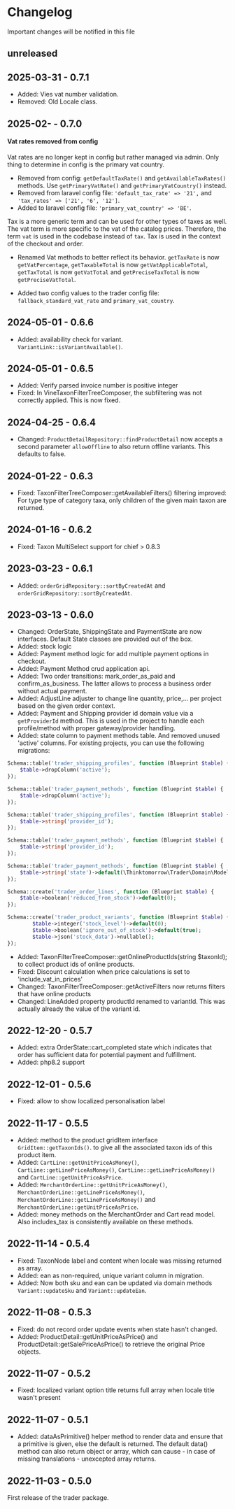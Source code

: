 # Changelog

Important changes will be notified in this file

## unreleased

## 2025-03-31 - 0.7.1

- Added: Vies vat number validation.
- Removed: Old Locale class.

## 2025-02- - 0.7.0

#### Vat rates removed from config

Vat rates are no longer kept in config but rather managed via admin. Only thing to determine in config is the primary
vat country.

- Removed from config: `getDefaultTaxRate()` and `getAvailableTaxRates()` methods. Use `getPrimaryVatRate()` and
  `getPrimaryVatCountry()` instead.
- Removed from laravel config file: `'default_tax_rate' => '21',` and `'tax_rates' => ['21', '6', '12']`.
- Added to laravel config file: `'primary_vat_country' => 'BE'`.

Tax is a more generic term and can be used for other types of taxes as well. The vat term is more specific to the vat of
the catalog prices. Therefore, the term `vat` is used in the codebase instead of `tax`. Tax is used in the context of
the checkout and order.

- Renamed Vat methods to better reflect its behavior. `getTaxRate` is now `getVatPercentage`, `getTaxableTotal` is now
  `getVatApplicableTotal`, `getTaxTotal` is now `getVatTotal` and `getPreciseTaxTotal` is now `getPreciseVatTotal`.

- Added two config values to the trader config file: `fallback_standard_vat_rate` and `primary_vat_country`.

## 2024-05-01 - 0.6.6

- Added: availability check for variant. `VariantLink::isVariantAvailable()`.

## 2024-05-01 - 0.6.5

- Added: Verify parsed invoice number is positive integer
- Fixed: In VineTaxonFilterTreeComposer, the subfiltering was not correctly applied. This is now fixed.

## 2024-04-25 - 0.6.4

- Changed: `ProductDetailRepository::findProductDetail` now accepts a second parameter `allowOffline` to also return
  offline variants. This defaults to false.

## 2024-01-22 - 0.6.3

- Fixed: TaxonFilterTreeComposer::getAvailableFilters() filtering improved: For type type of category taxa, only
  children of the given main taxon are returned.

## 2024-01-16 - 0.6.2

- Fixed: Taxon MultiSelect support for chief > 0.8.3

## 2023-03-23 - 0.6.1

- Added: `orderGridRepository::sortByCreatedAt` and `orderGridRepository::sortByCreatedAt`.

## 2023-03-13 - 0.6.0

- Changed: OrderState, ShippingState and PaymentState are now interfaces. Default State classes are provided out of the
  box.
- Added: stock logic
- Added: Payment method logic for add multiple payment options in checkout.
- Added: Payment Method crud application api.
- Added: Two order transitions: mark_order_as_paid and confirm_as_business. The latter allows to process a business
  order without actual payment.
- Added: AdjustLine adjuster to change line quantity, price,... per project based on the given order context.
- Added: Payment and Shipping provider id domain value via a `getProviderId` method. This is used in the project to
  handle each profile/method with proper gateway/provider handling.
- Added: state column to payment methods table. And removed unused 'active' columns. For existing projects, you can use
  the following migrations:

```php 
Schema::table('trader_shipping_profiles', function (Blueprint $table) {
    $table->dropColumn('active');
});

Schema::table('trader_payment_methods', function (Blueprint $table) {
    $table->dropColumn('active');
});

Schema::table('trader_shipping_profiles', function (Blueprint $table) {
    $table->string('provider_id');
});

Schema::table('trader_payment_methods', function (Blueprint $table) {
    $table->string('provider_id');
});

Schema::table('trader_payment_methods', function (Blueprint $table) {
    $table->string('state')->default(\Thinktomorrow\Trader\Domain\Model\PaymentMethod\PaymentMethodState::online->value);
});

Schema::create('trader_order_lines', function (Blueprint $table) {
    $table->boolean('reduced_from_stock')->default(0);
});

Schema::create('trader_product_variants', function (Blueprint $table) {
        $table->integer('stock_level')->default(0);
        $table->boolean('ignore_out_of_stock')->default(true);
        $table->json('stock_data')->nullable();
});

```

- Added: TaxonFilterTreeComposer::getOnlineProductIds(string $taxonId); to collect product ids of online products.
- Fixed: Discount calculation when price calculations is set to 'include_vat_in_prices'
- Changed: TaxonFilterTreeComposer::getActiveFilters now returns filters that have online products
- Changed: LineAdded property productId renamed to variantId. This was actually already the value of the variant id.

## 2022-12-20 - 0.5.7

- Added: extra OrderState::cart_completed state which indicates that order has sufficient data for potential payment and
  fulfillment.
- Added: php8.2 support

## 2022-12-01 - 0.5.6

- Fixed: allow to show localized personalisation label

## 2022-11-17 - 0.5.5

- Added: method to the product gridItem interface `GridItem::getTaxonIds()`. to give all the associated taxon ids of
  this product item.
- Added: `CartLine::getUnitPriceAsMoney()`, `CartLine::getLinePriceAsMoney()`, `CartLine::getLinePriceAsMoney()` and
  `CartLine::getUnitPriceAsPrice`.
- Added: `MerchantOrderLine::getUnitPriceAsMoney()`, `MerchantOrderLine::getLinePriceAsMoney()`,
  `MerchantOrderLine::getLinePriceAsMoney()` and `MerchantOrderLine::getUnitPriceAsPrice`.
- Added: money methods on the MerchantOrder and Cart read model. Also includes_tax is consistently available on these
  methods.

## 2022-11-14 - 0.5.4

- Fixed: TaxonNode label and content when locale was missing returned as array.
- Added: ean as non-required, unique variant column in migration.
- Added: Now both sku and ean can be updated via domain methods `Variant::updateSku` and `Variant::updateEan`.

## 2022-11-08 - 0.5.3

- Fixed: do not record order update events when state hasn't changed.
- Added: ProductDetail::getUnitPriceAsPrice() and ProductDetail::getSalePriceAsPrice() to retrieve the original Price
  objects.

## 2022-11-07 - 0.5.2

- Fixed: localized variant option title returns full array when locale title wasn't present

## 2022-11-07 - 0.5.1

- Added: dataAsPrimitive() helper method to render data and ensure that a primitive is given, else the default is
  returned. The default data() method can also return object or array, which can cause - in case of missing
  translations - unexcepted array returns.

## 2022-11-03 - 0.5.0

First release of the trader package.

